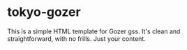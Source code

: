 # tokyo-gozer
This is a simple HTML template for Gozer gss. It's clean and straightforward, with no frills. Just your content.
